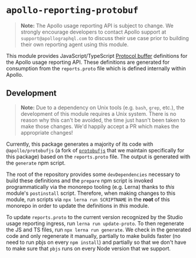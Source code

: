 # `apollo-reporting-protobuf`

> **Note:** The Apollo usage reporting API is subject to change.  We strongly
> encourage developers to contact Apollo support at `support@apollographql.com`
> to discuss their use case prior to building their own reporting agent using
> this module.

This module provides JavaScript/TypeScript
[Protocol buffer](https://developers.google.com/protocol-buffers/) definitions
for the Apollo usage reporting API.  These definitions are generated for
consumption from the `reports.proto` file which is defined internally within
Apollo.

## Development

> **Note:** Due to a dependency on Unix tools (e.g. `bash`, `grep`, etc.), the
> development of this module requires a Unix system.  There is no reason why
> this can't be avoided, the time just hasn't been taken to make those changes.
> We'd happily accept a PR which makes the appropriate changes!

Currently, this package generates a majority of its code with
`@apollo/protobufjs` (a fork of
[`protobufjs`](https://www.npmjs.com/package/protobufjs) that we maintain
specifically for this package) based on the `reports.proto` file. The output is
generated with the `generate` npm script.

The root of the repository provides some `devDependencies` necessary to build
these definitions and the `prepare` npm script is invoked programmatically via
the monorepo tooling (e.g. Lerna) thanks to _this_ module's `postinstall`
script.  Therefore, when making changes to this module, run scripts via `npx
lerna run SCRIPTNAME` in the **root** of this monorepo in order to update the
definitions in _this_ module.

To update `reports.proto` to the current version recognized by the Studio usage
reporting ingress, run `lerna run update-proto`. To then regenerate the JS and
TS files, run `npx lerna run generate`. We check in the generated code and only
regenerate it manually, partially to make builds faster (no need to run pbjs on
every `npm install`) and partially so that we don't have to make sure that
`pbjs` runs on every Node version that we support.
